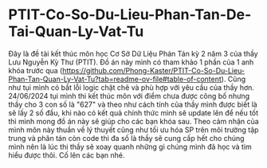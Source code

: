 # PTIT-Co-So-Du-Lieu-Phan-Tan-De-Tai-Quan-Ly-Vat-Tu
Đây là đề tài kết thúc môn học Cơ Sở Dữ Liệu Phán Tán kỳ 2 năm 3 của thầy Lưu Nguyễn Kỳ Thư (PTIT). Đồ án này mình có tham khảo 1 phần của 1 anh khóa trước qua (https://github.com/Phong-Kaster/PTIT-Co-So-Du-Lieu-Phan-Tan-Quan-Ly-Vat-Tu?tab=readme-ov-file#table-of-content). Cũng như tụi mình có bắt lỗi logic chặt chẽ và phù hợp với yêu cầu của thầy hơn. 24/06/2024 tụi mình thi kết thúc môn với điểm chưa được công bố nhưng thầy cho 3 con số là "627" và theo như cách tính của thầy mình được biết là sẽ lấy 2 số đầu, khi nào có kết quả chính thức mình sẽ update lên để nếu tốt thì mình mong đồ án này sẽ giúp cho các bạn khóa sau. Theo cảm nhận của mình môn này thuần về lý thuyết cũng như tối ưu hóa SP trên môi trường tập trung và phân tán còn code thì đa số là thầy sẽ cung cấp hết cho chúng mình nên là lúc thi thầy sẽ xoay quanh những gì chúng mình đã học và tìm hiểu được thôi. Cố lên các bạn nhé.
